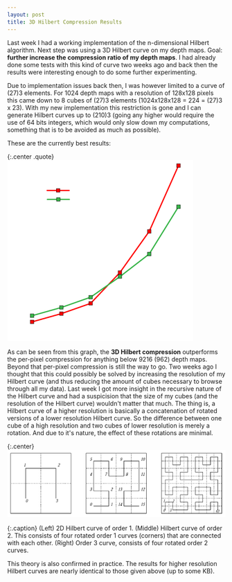 ```yaml
---
layout: post
title: 3D Hilbert Compression Results
---
```


Last week I had a working implementation of the n-dimensional Hilbert algorithm. Next step was using a 3D Hilbert curve on my depth maps. Goal: <strong>further increase the compression ratio of my depth maps</strong>. I had already done some tests with this kind of curve two weeks ago and back then the results were interesting enough to do some further experimenting.

Due to implementation issues back then, I was however limited to a curve of (27)3 elements. For 1024 depth maps with a resolution of 128x128 pixels this came down to 8 cubes of (27)3 elements (1024x128x128 = 224 = (27)3 x 23). With my new implementation this restriction is gone and I can generate Hilbert curves up to (210)3 (going any higher would require the use of 64 bits integers, which would only slow down my computations, something that is to be avoided as much as possible).

These are the currently best results:

{:.center .quote}
![3D Hilbert Compression vs Per-Pixel Compression](/uploads/2010/10/100322b.png)

As can be seen from this graph, the <strong>3D Hilbert compression</strong> outperforms the per-pixel compression for anything below 9216 (962) depth maps. Beyond that per-pixel compression is still the way to go. Two weeks ago I thought that this could possibly be solved by increasing the resolution of my Hilbert curve (and thus reducing the amount of cubes necessary to browse through all my data). Last week I got more insight in the recursive nature of the Hilbert curve and had a suspicision that the size of my cubes (and the resolution of the Hilbert curve) wouldn't matter that much. The thing is, a Hilbert curve of a higher resolution is basically a concatenation of rotated versions of a lower resolution Hilbert curve. So the difference between one cube of a high resolution and two cubes of lower resolution is merely a rotation. And due to it's nature, the effect of these rotations are minimal.

{:.center}
![Hilbert Curve](/uploads/2010/10/100322a.png)

{:.caption}
(Left) 2D Hilbert curve of order 1. (Middle) Hilbert curve of order 2. This consists of four rotated order 1 curves (corners) that are connected with each other. (Right) Order 3 curve, consists of four rotated order 2 curves.

This theory is also confirmed in practice. The results for higher resolution Hilbert curves are nearly identical to those given above (up to some KB).
